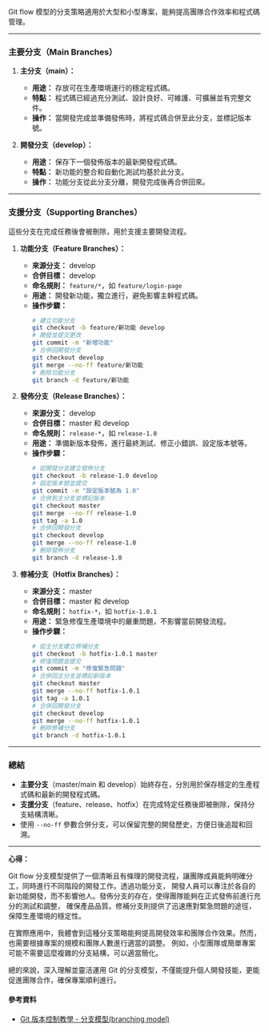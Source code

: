 Git flow 模型的分支策略適用於大型和小型專案，能夠提高團隊合作效率和程式碼管理。

---

### **主要分支（Main Branches）**

1. **主分支（main）：**
   - **用途：** 存放可在生產環境運行的穩定程式碼。
   - **特點：** 程式碼已經過充分測試、設計良好、可維護、可擴展並有完整文件。
   - **操作：** 當開發完成並準備發佈時，將程式碼合併至此分支，並標記版本號。

2. **開發分支（develop）：**
   - **用途：** 保存下一個發佈版本的最新開發程式碼。
   - **特點：** 新功能的整合和自動化測試均基於此分支。
   - **操作：** 功能分支從此分支分離，開發完成後再合併回來。

---

### **支援分支（Supporting Branches）**

這些分支在完成任務後會被刪除，用於支援主要開發流程。

1. **功能分支（Feature Branches）：**
   - **來源分支：** develop
   - **合併目標：** develop
   - **命名規則：** `feature/*`，如 `feature/login-page`
   - **用途：** 開發新功能，獨立進行，避免影響主幹程式碼。
   - **操作步驟：**
     ```bash
     # 建立功能分支
     git checkout -b feature/新功能 develop
     # 開發並提交更改
     git commit -m "新增功能"
     # 合併回開發分支
     git checkout develop
     git merge --no-ff feature/新功能
     # 刪除功能分支
     git branch -d feature/新功能
     ```

2. **發佈分支（Release Branches）：**
   - **來源分支：** develop
   - **合併目標：** master 和 develop
   - **命名規則：** `release-*`，如 `release-1.0`
   - **用途：** 準備新版本發佈，進行最終測試、修正小錯誤、設定版本號等。
   - **操作步驟：**
     ```bash
     # 從開發分支建立發佈分支
     git checkout -b release-1.0 develop
     # 設定版本號並提交
     git commit -m "設定版本號為 1.0"
     # 合併到主分支並標記版本
     git checkout master
     git merge --no-ff release-1.0
     git tag -a 1.0
     # 合併回開發分支
     git checkout develop
     git merge --no-ff release-1.0
     # 刪除發佈分支
     git branch -d release-1.0
     ```

3. **修補分支（Hotfix Branches）：**
   - **來源分支：** master
   - **合併目標：** master 和 develop
   - **命名規則：** `hotfix-*`，如 `hotfix-1.0.1`
   - **用途：** 緊急修復生產環境中的嚴重問題，不影響當前開發流程。
   - **操作步驟：**
     ```bash
     # 從主分支建立修補分支
     git checkout -b hotfix-1.0.1 master
     # 修復問題並提交
     git commit -m "修復緊急問題"
     # 合併回主分支並標記新版本
     git checkout master
     git merge --no-ff hotfix-1.0.1
     git tag -a 1.0.1
     # 合併回開發分支
     git checkout develop
     git merge --no-ff hotfix-1.0.1
     # 刪除修補分支
     git branch -d hotfix-1.0.1
     ```

---

### **總結**

- **主要分支**（master/main 和 develop）始終存在，分別用於保存穩定的生產程式碼和最新的開發程式碼。
- **支援分支**（feature、release、hotfix）在完成特定任務後即被刪除，保持分支結構清晰。
- 使用 `--no-ff` 參數合併分支，可以保留完整的開發歷史，方便日後追蹤和回溯。

---

**心得：**

Git flow 分支模型提供了一個清晰且有條理的開發流程，讓團隊成員能夠明確分工，同時進行不同階段的開發工作。透過功能分支，
開發人員可以專注於各自的新功能開發，而不影響他人。發佈分支的存在，使得團隊能夠在正式發佈前進行充分的測試和調整，
確保產品品質。修補分支則提供了迅速應對緊急問題的途徑，保障生產環境的穩定性。

在實際應用中，我體會到這種分支策略能夠提高開發效率和團隊合作效果。然而，也需要根據專案的規模和團隊人數進行適當的調整。
例如，小型團隊或簡單專案可能不需要這麼複雜的分支結構，可以適當簡化。

總的來說，深入理解並靈活運用 Git 的分支模型，不僅能提升個人開發技能，更能促進團隊合作，確保專案順利進行。




#### 參考資料

- [Git 版本控制教學 - 分支模型(branching model)](https://myapollo.com.tw/blog/git-tutorial-branching-model/)